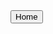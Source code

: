 <html>
<head>
  <title>Vincent Au</title>
  

</head>
  <button type="button">Home</button>
</html>













